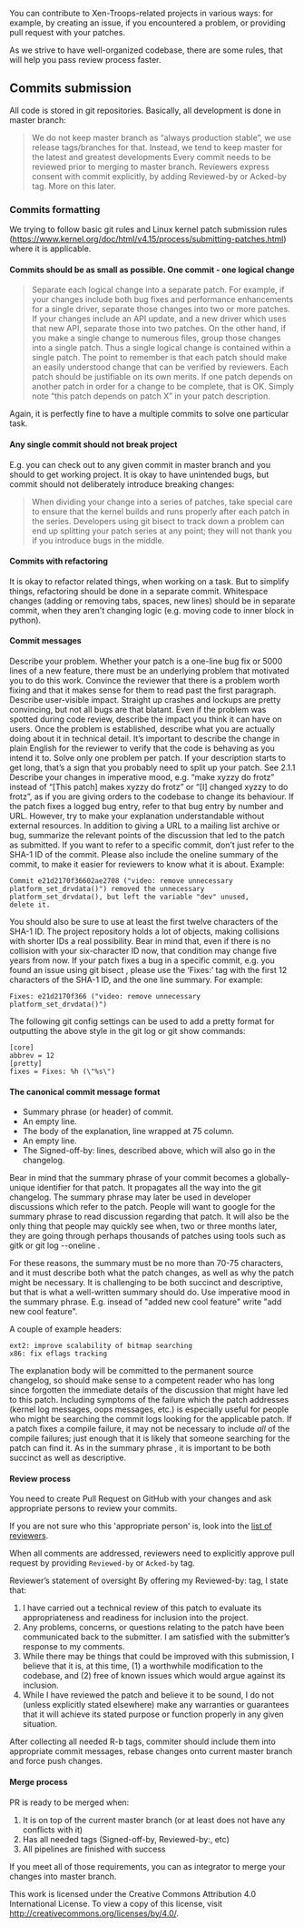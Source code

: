 You can contribute to Xen-Troops-related projects in various ways: for example, by creating an issue, if you encountered a problem, or providing pull request with your patches.

As we strive to have well-organized codebase, there are some rules, that will help you pass review process faster.

## Commits submission

All code is stored in git repositories.
Basically, all development is done in master branch:
> We do not keep master branch as “always production stable”, we use release tags/branches for that. Instead, we tend to keep master for the latest and greatest developments
Every commit needs to be reviewed prior to merging to master branch. Reviewers express consent with commit explicitly, by adding Reviewed-by or Acked-by tag. More on this later.

### Commits formatting
We trying to follow basic git rules and Linux kernel patch submission rules (https://www.kernel.org/doc/html/v4.15/process/submitting-patches.html) where it is applicable.

#### Commits should be as small as possible. One commit - one logical change
> Separate each logical change into a separate patch.
> For example, if your changes include both bug fixes and performance enhancements for a single driver, separate those changes into two or more patches. If your changes include an API update, and a new driver which uses that new API, separate those into two patches.
> On the other hand, if you make a single change to numerous files, group those changes into a single patch. Thus a single logical change is contained within a single patch.
> The point to remember is that each patch should make an easily understood change that can be verified by reviewers. Each patch should be justifiable on its own merits.
> If one patch depends on another patch in order for a change to be complete, that is OK. Simply note “this patch depends on patch X” in your patch description.

Again, it is perfectly fine to have a multiple commits to solve one particular task.

#### Any single commit should not break project
E.g. you can check out to any given commit in master branch and you should to get working project. It is okay to have unintended bugs, but commit should not deliberately introduce breaking changes:
> When dividing your change into a series of patches, take special care to ensure that the kernel builds and runs properly after each patch in the series. Developers using git bisect to track down a problem can end up splitting your patch series at any point; they will not thank you if you introduce bugs in the middle.

#### Commits with refactoring
It is okay to refactor related things, when working on a task. But to simplify things, refactoring should be done in a separate commit. Whitespace changes (adding or removing tabs, spaces, new lines) should be in separate commit, when they aren't changing logic (e.g. moving code to inner block in python).

#### Commit messages
Describe your problem. Whether your patch is a one-line bug fix or 5000 lines of a new feature, there must be an underlying problem that motivated you to do this work. Convince the reviewer that there is a problem worth fixing and that it makes sense for them to read past the first paragraph.
Describe user-visible impact. Straight up crashes and lockups are pretty convincing, but not all bugs are that blatant. Even if the problem was spotted during code review, describe the impact you think it can have on users.
Once the problem is established, describe what you are actually doing about it in technical detail. It’s important to describe the change in plain English for the reviewer to verify that the code is behaving as you intend it to.
Solve only one problem per patch. If your description starts to get long, that’s a sign that you probably need to split up your patch. See 2.1.1
Describe your changes in imperative mood, e.g. “make xyzzy do frotz” instead of “[This patch] makes xyzzy do frotz” or “[I] changed xyzzy to do frotz”, as if you are giving orders to the codebase to change its behaviour.
If the patch fixes a logged bug entry, refer to that bug entry by number and URL.
However, try to make your explanation understandable without external resources. In addition to giving a URL to a mailing list archive or bug, summarize the relevant points of the discussion that led to the patch as submitted.
If you want to refer to a specific commit, don’t just refer to the SHA-1 ID of the commit. Please also include the oneline summary of the commit, to make it easier for reviewers to know what it is about. Example:
```
Commit e21d2170f36602ae2708 ("video: remove unnecessary
platform_set_drvdata()") removed the unnecessary
platform_set_drvdata(), but left the variable "dev" unused,
delete it.
```
You should also be sure to use at least the first twelve characters of the SHA-1 ID. The project repository holds a lot of objects, making collisions with shorter IDs a real possibility. Bear in mind that, even if there is no collision with your six-character ID now, that condition may change five years from now.
If your patch fixes a bug in a specific commit, e.g. you found an issue using git bisect , please use the ‘Fixes:’ tag with the first 12 characters of the SHA-1 ID, and the one line summary. For example:
```
Fixes: e21d2170f366 ("video: remove unnecessary platform_set_drvdata()")
```
The following git config settings can be used to add a pretty format for outputting the above style in the git log or git show commands:
```
[core]
abbrev = 12
[pretty]
fixes = Fixes: %h (\"%s\")
```

#### The canonical commit message format
- Summary phrase (or header) of commit.
- An empty line.
- The body of the explanation, line wrapped at 75 column.
- An empty line.
- The Signed-off-by: lines, described above, which will also go in the changelog.

Bear in mind that the summary phrase of your commit becomes a globally-unique identifier for that patch. It propagates all the way into the git changelog. The summary phrase may later be used in developer discussions which refer to the patch. People will want to google for the summary phrase to read discussion regarding that patch. It will also be the only thing that people may quickly see when, two or three months later, they are going through perhaps thousands of patches using tools such as gitk or git log --oneline .

For these reasons, the summary must be no more than 70-75 characters, and it must describe both what the patch changes, as well as why the patch might be necessary. It is challenging to be both succinct and descriptive, but that is what a well-written summary should do.
Use imperative mood in the summary phrase. E.g. insead of "added new cool feature" write "add new cool feature".

A couple of example headers:
```
ext2: improve scalability of bitmap searching
x86: fix eflags tracking
```
The explanation body will be committed to the permanent source changelog, so should make sense to a competent reader who has long since forgotten the immediate details of the discussion that might have led to this patch. Including symptoms of the failure which the patch addresses (kernel log messages, oops messages, etc.) is especially useful for people who might be searching the commit logs looking for the applicable patch. If a patch fixes a compile failure, it may not be necessary to include _all_ of the compile failures; just enough that it is likely that someone searching for the patch can find it.
As in the summary phrase , it is important to be both succinct as well as descriptive.

#### Review process
You need to create Pull Request on GitHub with your changes and ask appropriate persons to review your commits.

If you are not sure who this 'appropriate person' is, look into the [list of reviewers](reviewers).

When all comments are addressed, reviewers need to explicitly approve pull request by providing `Reviewed-by` or `Acked-by` tag.

Reviewer’s statement of oversight
By offering my Reviewed-by: tag, I state that:
1. I have carried out a technical review of this patch to evaluate its appropriateness and readiness for inclusion into the project.
2. Any problems, concerns, or questions relating to the patch have been communicated back to the submitter. I am satisfied with the submitter’s response to my comments.
3. While there may be things that could be improved with this submission, I believe that it is, at this time, (1) a worthwhile modification to the codebase, and (2) free of known issues which would argue against its inclusion.
4. While I have reviewed the patch and believe it to be sound, I do not (unless explicitly stated elsewhere) make any warranties or guarantees that it will achieve its stated purpose or function properly in any given situation.

After collecting all needed R-b tags, commiter should include them into appropriate commit messages, rebase changes onto current master branch and force push changes.

#### Merge process
PR is ready to be merged when:
1. It is on top of the current master branch (or at least does not have any conflicts with it)
2. Has all needed tags (Signed-off-by, Reviewed-by:, etc)
3. All pipelines are finished with success

If you meet all of those requirements, you can as integrator to merge your changes into master branch.


This work is licensed under the Creative Commons Attribution 4.0 International License. To view a copy of this license, visit http://creativecommons.org/licenses/by/4.0/.
